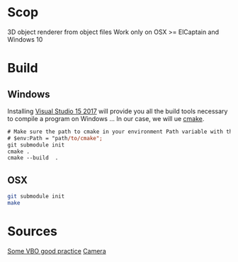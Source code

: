 # Scop

3D object renderer from object files
Work only on OSX >= ElCaptain and Windows 10

# Build

## Windows

Installing [Visual Studio 15 2017](https://visualstudio.microsoft.com/fr/vs/features/cplusplus/) will provide you all the build tools necessary to compile a program on Windows ...
In our case, we will ue [cmake](https://cmake.com).

```ps
# Make sure the path to cmake in your environment Path variable with the following command in Powershell
# $env:Path = "path/to/cmake";
git submodule init
cmake .
cmake --build  .
```

## OSX
```bash
git submodule init
make
```

# Sources
[Some VBO good practice](https://www.khronos.org/opengl/wiki/Vertex_Specification_Best_Practices)
[Camera](http://in2gpu.com/2016/02/26/opengl-fps-camera/)